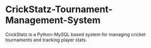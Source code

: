 # CrickStatz-Tournament-Management-System
CrickStatz is a Python-MySQL based system for managing cricket tournaments and tracking player stats.
